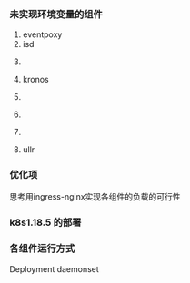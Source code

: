 ### 未实现环境变量的组件

1. eventpoxy
2. isd
3. ~~~k2s~~~
4. kronos
5. ~~~sax-vehicle~~~
6. ~~~es~~~
7. ~~~themis~~~
8. ullr


### 优化项
思考用ingress-nginx实现各组件的负载的可行性



### k8s1.18.5 的部署



### 各组件运行方式

Deployment
daemonset

